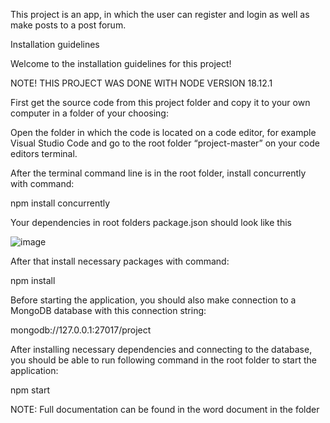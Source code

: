 This project is an app, in which the user can register and login as well as make posts to a post forum.

Installation guidelines

Welcome to the installation guidelines for this project!


NOTE! THIS PROJECT WAS DONE WITH NODE VERSION 18.12.1


First get the source code from this project folder and copy it to your own computer in a folder of your choosing:

Open the folder in which the code is located on a code editor, for example Visual Studio Code and go to the root folder “project-master” on your code editors terminal. 

After the terminal command line is in the root folder, install concurrently with command:


npm install concurrently


Your dependencies in root folders package.json should look like this


 ![image](https://user-images.githubusercontent.com/72103929/222969956-058d0f39-661a-4983-92b0-30eccea67c0c.png)
 
 
 After that install necessary packages with command:
 
 
 npm install
 
 
Before starting the application, you should also make connection to a MongoDB database with this connection string:

mongodb://127.0.0.1:27017/project

After installing necessary dependencies and connecting to the database, you should be able to run following command in the root folder to start the application:

npm start



NOTE: Full documentation can be found in the word document in the folder
